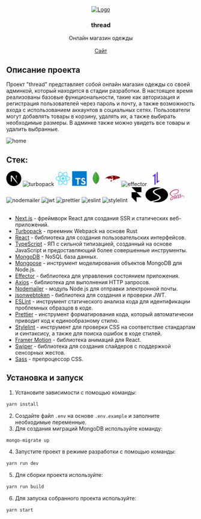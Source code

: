 <div align="center">
  <a href="https://github.com/ArthurMur/threads">
    <img src="/app/favicon.ico" alt="Logo" width="80" height="80">
  </a>

  <h3 align="center">thread</h3>

  <p align="center">
    Онлайн магазин одежды
    <br />
    <br />
    <a href="https://thread-woad.vercel.app/">Сайт</a>
  </p>
</div>

## Описание проекта
Проект "thread" представляет собой онлайн магазин одежды со своей админкой, который находится в стадии разработки. В настоящее время реализованы базовые функциональности, такие как авторизация и регистрация пользователей через пароль и почту, а также возможность входа с использованием аккаунтов в социальных сетях. Пользователи могут добавлять товары в корзину, удалять их, а также выбирать необходимые размеры. В админке также можно увидеть все товары и удалить выбранные.

![home](https://github.com/ArthurMur/threads/assets/122103695/b1cbb830-8277-46e5-96b1-5928a5200d32)


## Стек:

<div>
<img src="https://github.com/devicons/devicon/blob/master/icons/nextjs/nextjs-original.svg" title="nextjs" alt="nextjs" width="40" height="40"/>
<img src="https://github.com/ArthurMur/threads/assets/122103695/4b6a622f-6231-48f4-abe1-a57f7a0d9ee2" title="turbopack" alt="turbopack" width="35" height="40"/>
<img src="https://github.com/devicons/devicon/blob/master/icons/react/react-original.svg" title="reactjs" alt="reactjs" width="40" height="40"/>
<img src="https://github.com/devicons/devicon/blob/master/icons/typescript/typescript-original.svg" title="typescript" alt="typescript" width="40" height="40"/>
<img src="https://github.com/devicons/devicon/blob/master/icons/mongodb/mongodb-original.svg" title="mongodb" alt="mongodb" width="40" height="40"/>
<img src="https://github.com/devicons/devicon/blob/master/icons/mongoose/mongoose-original.svg" title="mongoose" alt="mongoose" width="40" height="40"/>
<img src="https://github.com/ArthurMur/threads/assets/122103695/718b60ba-1f8f-4f8e-8d99-04003eac6ec5" title="effector" alt="effector" width="40" height="40"/>
<img src="https://github.com/devicons/devicon/blob/master/icons/axios/axios-plain.svg" title="axios" alt="axios" width="40" height="40"/>
<img src="https://raw.githubusercontent.com/nodemailer/nodemailer/master/assets/nm_logo_200x136.png" title="nodemailer" alt="nodemailer" width="60" height="40"/>
<img src="https://github.com/ArthurMur/threads/assets/122103695/e500fbdc-0f55-40a6-bc54-2f9b39e6e104" title="jwt" alt="jwt" width="40" height="40"/>
<img src="https://brandeps.com/icon-download/P/Prettier-icon-vector-02.svg" title="prettier" alt="prettier" width="60" height="40"/>
<img src="https://brandeps.com/icon-download/E/Eslint-icon-vector-02.svg" title="eslint" alt="eslint" width="60" height="40"/>
<img src="https://brandeps.com/logo-download/S/Stylelint-logo-vector-01.svg" title="stylelint" alt="stylelint" width="60" height="40"/>
<img src="https://github.com/devicons/devicon/blob/master/icons/framermotion/framermotion-original.svg" title="framermotion" alt="framermotion" width="40" height="40"/>
<img src="https://github.com/devicons/devicon/blob/master/icons/swiper/swiper-original.svg" title="swiper" alt="swiper" width="60" height="40"/>
<img src="https://github.com/devicons/devicon/blob/master/icons/sass/sass-original.svg" title="sass/scss" alt="sass/scss" width="40" height="40"/>

 
</div>
</br>

- [Next.js](https://nextjs.org/) - фреймворк React для создания SSR и статических веб-приложений.
- [Turbopack](https://turbo.build/pack) - преемник Webpack на основе Rust
- [React](https://reactjs.org/) - библиотека для создания пользовательских интерфейсов.
- [TypeScript](https://www.typescriptlang.org/) - ЯП с сильной типизацией, созданный на основе JavaScript и предоставляющий более совершенные инструменты.
- [MongoDB](https://www.mongodb.com/) - NoSQL база данных.
- [Mongoose](https://mongoosejs.com/) - инструмент моделирования объектов MongoDB для Node.js.
- [Effector](https://effector.dev/) - библиотека для управления состоянием приложения.
- [Axios](https://axios-http.com/) - библиотека для выполнения HTTP запросов.
- [Nodemailer](https://nodemailer.com/) - модуль Node.js для отправки электронной почты.
- [jsonwebtoken](https://github.com/auth0/node-jsonwebtoken) - библиотека для создания и проверки JWT.
- [ESLint](https://eslint.org/) - инструмент статического анализа кода для идентификации проблемных образцов в коде.
- [Prettier](https://prettier.io/) - инструмент форматирования кода, который автоматически приводит код к единообразному стилю.
- [Stylelint](https://stylelint.io/) - инструмент для проверки CSS на соответствие стандартам и синтаксису, а также для поиска ошибок в коде стилей.
- [Framer Motion](https://www.framer.com/motion/) - библиотека анимаций для React.
- [Swiper](https://swiperjs.com/) - библиотека для создания слайдеров с поддержкой сенсорных жестов.
- [Sass](https://sass-lang.com/) - препроцессор CSS.

## Установка и запуск
1. Установите зависимости с помощью команды:
```sh
yarn install
```
2. Создайте файл `.env` на основе `.env.example` и заполните необходимые переменные.
3. Для создания миграций MongoDB используйте команду:
```sh
mongo-migrate up
```
4. Запустите проект в режиме разработки с помощью команды:
```sh
yarn run dev
```
5. Для сборки проекта используйте:
```sh
yarn run build
```
6. Для запуска собранного проекта используйте:
```sh
yarn start
```
